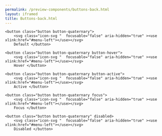 ```yaml
--- 
permalink: /preview-components/buttons-back.html
layout: iframed 
title: Buttons-back.html
---
```

<div class="container py-8">

    <button class="button button-quaternary">
        <svg class="icon-svg "  focusable="false" aria-hidden="true" ><use xlink:href="#menu-left"></use></svg>
        Default </button>

    <button class="button button-quaternary button-hover">
        <svg class="icon-svg "  focusable="false" aria-hidden="true" ><use xlink:href="#menu-left"></use></svg>
        Hover </button>

    <button class="button button-quaternary button-active">
        <svg class="icon-svg "  focusable="false" aria-hidden="true" ><use xlink:href="#menu-left"></use></svg>
        Active </button>

    <button class="button button-quaternary focus">
        <svg class="icon-svg "  focusable="false" aria-hidden="true" ><use xlink:href="#menu-left"></use></svg>
        Focus </button>

    <button class="button button-quaternary" disabled>
        <svg class="icon-svg "  focusable="false" aria-hidden="true" ><use xlink:href="#menu-left"></use></svg>
        Disabled </button>

</div>